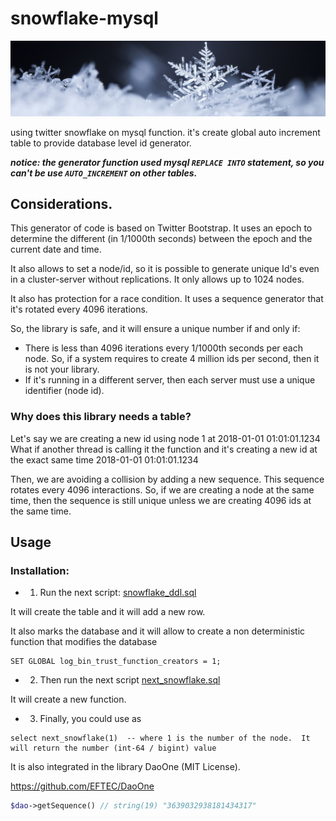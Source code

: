 # snowflake-mysql
![snowflake.jpg](snowflake.jpg)

using twitter snowflake on mysql function. it's create global auto increment table to provide database level id generator. 

***notice: the generator function used mysql `REPLACE INTO` statement, so you can't be use `AUTO_INCREMENT` on other tables.***

## Considerations.

This generator of code is based on Twitter Bootstrap.  It uses an epoch to determine the different (in 1/1000th seconds) between the epoch and the current date and time.

It also allows to set a node/id, so it is possible to generate unique Id's even in a cluster-server without replications.   It only allows up to 1024 nodes.

It also has protection for a race condition.  It uses a sequence generator that it's rotated every 4096 iterations.

So, the library is safe, and it will ensure a unique number if and only if:

* There is less than 4096 iterations every 1/1000th seconds per each node. So, if a system requires to create 4 million ids per second, then it is not your library.
* If it's running in a different server, then each server must use a unique identifier (node id).


### Why does this library needs a table?

Let's say we are creating a new id using node 1 at 2018-01-01 01:01:01.1234 
What if another thread is calling it the function and it's creating a new id at the exact same time 2018-01-01 01:01:01.1234   

Then, we are avoiding a collision by adding a new sequence. This sequence rotates every 4096 interactions.  So, if we are creating a node at the same time, then the sequence is still unique unless we are creating 4096 ids at the same time.


## Usage

### Installation:

* 1) Run the next script: [snowflake_ddl.sql](snowflake_ddl.sql)

It will create the table and it will add a new row.

It also marks the database and it will allow to create a non deterministic function that modifies the database

```
SET GLOBAL log_bin_trust_function_creators = 1;
```

* 2) Then run the next script [next_snowflake.sql](next_snowflake.sql)

It will create a new function.

* 3) Finally, you could use as

```
select next_snowflake(1)  -- where 1 is the number of the node.  It will return the number (int-64 / bigint) value
```

It is also integrated in the library DaoOne (MIT License).

https://github.com/EFTEC/DaoOne

```php
$dao->getSequence() // string(19) "3639032938181434317" 
```


